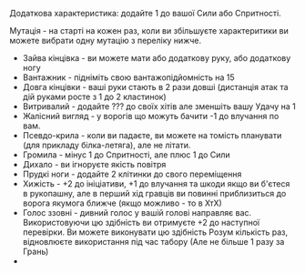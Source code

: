 Додаткова характеристика: додайте 1 до вашої Сили або Спритності.

Мутація - на старті на кожен раз, коли ви збільшуєте характеритики ви можете вибрати одну мутацію з переліку нижче.
- Зайва кінцівка - ви можете мати або додаткову руку, або додаткову ногу
- Вантажник - підніміть свою вантажопідйомність на 15
- Довга кінцівки - ваші руки стають в 2 рази довші (дистанція атак та дій руками росте з 1 до 2 кластинок)
- Витривалий - додайте ??? до своїх хітів але зменшіть вашу Удачу на 1
- Жалісний вигляд - у ворогів що можуть бачити -1 до влучання по вам.
- Псевдо-крила - коли ви падаєте, ви можете на томість планувати (для прикладу білка-летяга), але не літати.
- Громила - мінус 1 до Спритності, але плюс 1 до Сили
- Дихало - ви ігноруєте якість повітря
- Прудкі ноги - додайте 2 клітинки до свого переміщення
- Хижість - +2 до ініціативи, +1 до влучання та шкоди якщо ви б'єтеся в рукопашну, але в перший хід гравців ви повинні приблизиться до ворога якумога ближче (якщо можливо - то в ХтХ)
- Голос ззовні - дивний голос у вашій голові направляє вас. Використовуючи цю здібність ви отримуєте +2 до наступної перевірки. Ви можете виконувати цю здібність Розум кількість раз, відновлюєте використання під час табору (Але не більше 1 разу за Грань)
- 
